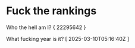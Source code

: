 # Fuck the rankings

Who the hell am I?
{ 22295642 }

What fucking year is it?
[ 2025-03-10T05:16:40Z ]

